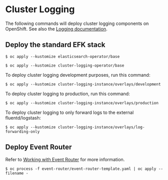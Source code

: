 # Cluster Logging

The following commands will deploy cluster logging components on OpenShift. See also the [Logging documentation](https://docs.openshift.com/container-platform/latest/logging/cluster-logging.html).

## Deploy the standard EFK stack

```
$ oc apply --kustomize elasticsearch-operator/base
```

```
$ oc apply --kustomize cluster-logging-operator/base
```

To deploy cluster logging development purposes, run this command:

```
$ oc apply --kustomize cluster-logging-instance/overlays/development
```

To deploy cluster logging to production, run this command:

```
$ oc apply --kustomize cluster-logging-instance/overlays/production
```

To deploy cluster logging to only forward logs to the external fluentd/logstash:

```
$ oc apply --kustomize cluster-logging-instance/overlays/log-forwarding-only
```

## Deploy Event Router

Refer to [Working with Event Router](https://docs.openshift.com/container-platform/4.3/logging/cluster-logging-eventrouter.html) for more information.

```
$ oc process -f event-router/event-router-template.yaml | oc apply --filename -
```
